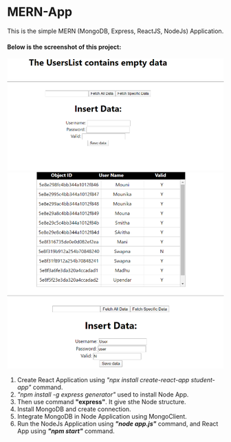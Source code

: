 # MERN-App 

This is the simple MERN (MongoDB, Express, ReactJS, NodeJs) Application.

#### Below is the screenshot of this project:
![Screenshot](Screenshot1.png)
![Screenshot](Screenshot2.png)
1. Create React Application using *"npx install create-react-app student-app"* command.
2. *"npm install -g express generator"* used to install Node App.
3. Then use command __"express"__. It give sthe Node structure.
4. Install MongoDB and create connection.
5. Integrate MongoDB in Node Application using MongoClient.
6. Run the NodeJs Application using ***"node app.js"*** command, and React App using ***"npm start"*** command.
